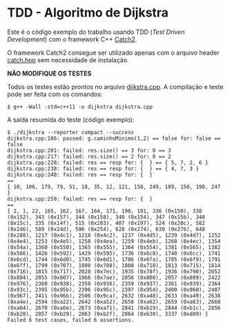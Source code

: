 
# TDD - Algoritmo de Dijkstra

Este é o código exemplo do trabalho usando TDD (*Test Driven Development*) com o framework C++ [Catch2](https://github.com/catchorg/Catch2/tree/v2.x).


O framework Catch2 consegue ser utilizado apenas com o arquivo header [catch.hpp](catch.hpp) sem necessidade de instalação.

**NÃO MODIFIQUE OS TESTES** 

Todos os testes estão prontos no arquivo [dijkstra.cpp](dijkstra.cpp). A compilação e teste pode ser feita com os comandos:
```
$ g++ -Wall -std=c++11 -o dijkstra dijkstra.cpp 
```

A saída resumida do teste (código exemplo):
```
$ ./dijkstra --reporter compact --success
dijkstra.cpp:186: passed: g.caminhoMinimo(1,2) == false for: false == false
dijkstra.cpp:201: failed: res.size() == 3 for: 0 == 3
dijkstra.cpp:217: failed: res.size() == 2 for: 0 == 2
dijkstra.cpp:228: failed: res == resp for: {  } == { 5, 7, 2, 6 }
dijkstra.cpp:238: failed: res == resp for: {  } == { 4, 7, 3 }
dijkstra.cpp:248: failed: res == resp for: {  }
==
{ 10, 106, 179, 79, 51, 18, 35, 12, 121, 158, 249, 189, 150, 190, 247 }
dijkstra.cpp:259: failed: res == resp for: {  }
==
{ 2, 1, 22, 165, 162, 167, 164, 171, 190, 191, 336 (0x150), 338 (0x152), 343 (0x157), 344 (0x158), 340 (0x154), 347 (0x15b), 348 (0x15c), 335 (0x14f), 515 (0x203), 407 (0x197), 524 (0x20c), 582 (0x246), 589 (0x24d), 596 (0x254), 628 (0x274), 630 (0x276), 648 (0x288), 1217 (0x4c1), 1218 (0x4c2), 1237 (0x4d5), 1239 (0x4d7), 1252 (0x4e4), 1253 (0x4e5), 1258 (0x4ea), 1259 (0x4eb), 1260 (0x4ec), 1354 (0x54a), 1360 (0x550), 1365 (0x555), 1364 (0x554), 1381 (0x565), 1382 (0x566), 1426 (0x592), 1429 (0x595), 1736 (0x6c8), 1740 (0x6cc), 1741 (0x6cd), 1744 (0x6d0), 1745 (0x6d1), 1786 (0x6fa), 1785 (0x6f9), 1791 (0x6ff), 1799 (0x707), 1800 (0x708), 1808 (0x710), 1813 (0x715), 1814 (0x716), 1815 (0x717), 2028 (0x7ec), 1935 (0x78f), 1936 (0x790), 2052 (0x804), 2055 (0x807), 1966 (0x7ae), 2056 (0x808), 2057 (0x809), 2422 (0x976), 2360 (0x938), 2358 (0x936), 2359 (0x937), 2361 (0x939), 2364 (0x93c), 2395 (0x95b), 2396 (0x95c), 2397 (0x95d), 2400 (0x960), 2407 (0x967), 2411 (0x96b), 2506 (0x9ca), 2632 (0xa48), 2633 (0xa49), 2638 (0xa4e), 2594 (0xa22), 2642 (0xa52), 2658 (0xa62), 2659 (0xa63), 2660 (0xa64), 2670 (0xa6e), 2673 (0xa71), 2841 (0xb19), 2844 (0xb1c), 2856 (0xb28), 2857 (0xb29), 2863 (0xb2f), 2864 (0xb30), 3337 (0xd09) }
Failed 6 test cases, failed 6 assertions.
```

